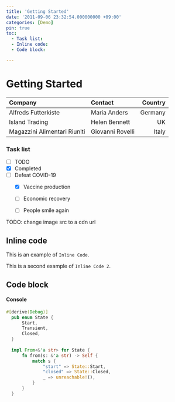```yaml
---
title: 'Getting Started'
date: '2011-09-06 23:32:54.000000000 +09:00'
categories: [Demo]
pin: true
toc: 
  - Task list:
  - Inline code:
  - Code block:

---
```


# Getting Started

| Company                      | Contact          | Country |
|:-----------------------------|:-----------------|--------:|
| Alfreds Futterkiste          | Maria Anders     | Germany |
| Island Trading               | Helen Bennett    | UK      |
| Magazzini Alimentari Riuniti | Giovanni Rovelli | Italy   |


### Task list

- [ ] TODO
- [x] Completed
- [ ] Defeat COVID-19
  - [x] Vaccine production
  - [ ] Economic recovery
  - [ ] People smile again


<!-- <img src="https://my-blog-ryon49.s3.amazonaws.com/avatar.jpg" alt="drawing" width="200"/> -->
TODO: change image src to a cdn url


## Inline code

This is an example of `Inline Code`.

This is a second example of `Inline Code 2`.


## Code block

#### Console

```rust
#[derive(Debug)]
  pub enum State {
      Start,
      Transient,
      Closed,
  }
  
  impl From<&'a str> for State {
      fn from(s: &'a str) -> Self {
          match s {
              "start" => State::Start,
              "closed" => State::Closed,
              _ => unreachable!(),
          }
      }
  }
```
